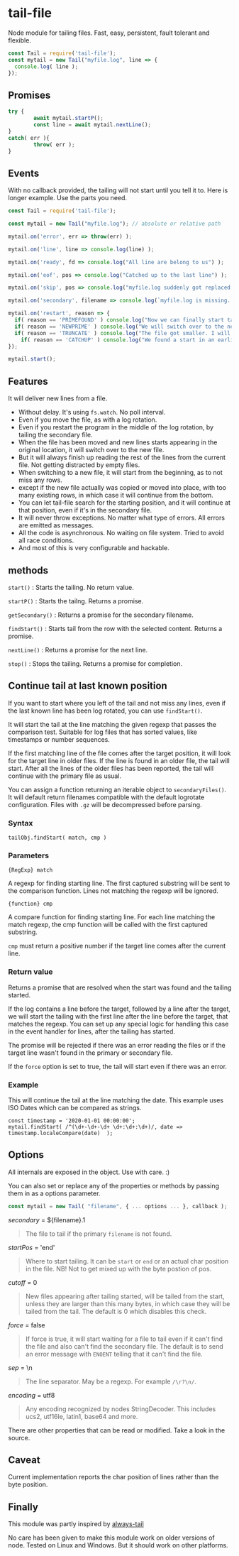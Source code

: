 # tail-file
Node module for tailing files. Fast, easy, persistent, fault tolerant and flexible.

```js
const Tail = require('tail-file');
const mytail = new Tail("myfile.log", line => {
  console.log( line );
});
```

## Promises

```js
try {
		await mytail.startP();
		const line = await mytail.nextLine();
}
catch( err ){
		throw( err );
}
```

## Events

With no callback provided, the tailing will not start until you tell it to. Here is longer example. Use the parts you need.

```js
const Tail = require('tail-file');

const mytail = new Tail("myfile.log"); // absolute or relative path

mytail.on('error', err => throw(err) );

mytail.on('line', line => console.log(line) );

mytail.on('ready', fd => console.log("All line are belong to us") );

mytail.on('eof', pos => console.log("Catched up to the last line") );

mytail.on('skip', pos => console.log("myfile.log suddenly got replaced with a large file") );

mytail.on('secondary', filename => console.log(`myfile.log is missing. Tailing ${filename} instead`) );

mytail.on('restart', reason => {
  if( reason == 'PRIMEFOUND' ) console.log("Now we can finally start tailing. File has appeared");
  if( reason == 'NEWPRIME' ) console.log("We will switch over to the new file now");
  if( reason == 'TRUNCATE' ) console.log("The file got smaller. I will go up and continue");
	if( reason == 'CATCHUP' ) console.log("We found a start in an earlier file and are now moving to the nextt one in the list");
});

mytail.start();
```

## Features

It will deliver new lines from a file.
 * Without delay. It's using `fs.watch`. No poll interval.
 * Even if you move the file, as with a log rotation.
 * Even if you restart the program in the middle of the log rotation, by tailing the secondary file.
 * When the file has been moved and new lines starts appearing in the original location, it will switch over to the new file.
 * But it will always finish up reading the rest of the lines from the current file. Not getting distracted by empty files.
 * When switching to a new file, it will start from the beginning, as to not miss any rows.
 * except if the new file actually was copied or moved into place, with too many existing rows, in which case it will continue from the bottom.
 * You can let tail-file search for the starting position, and it will continue at that position, even if it's in the secondary file.
 * It will never throw exceptions. No matter what type of errors. All errors are emitted as messages.
 * All the code is asynchronous. No waiting on file system. Tried to avoid all race conditions.
 * And most of this is very configurable and hackable.


## methods

`start()` : Starts the tailing. No return value.

`startP()` : Starts the tailng. Returns a promise.

`getSecondary()` : Returns a promise for the secondary filename.

`findStart()` : Starts tail from the row with the selected content. Returns a promise.

`nextLine()` : Returns a promise for the next line.

`stop()` : Stops the tailing. Returns a promise for completion.


## Continue tail at last known position

If you want to start where you left of the tail and not miss any lines, even if the last known line has been log rotated, you can use `findStart()`.

It will start the tail at the line matching the given regexp that passes the comparison test. Suitable for log files that has sorted values, like timestamps or number sequences.

If the first matching line of the file comes after the target position, it will look for the target line in older files. If the line is found in an older file, the tail will start. After all the lines of the older files has been reported, the tail will continue with the primary file as usual.

You can assign a function returning an iterable object to `secondaryFiles()`. It will default return filenames compatible with the default logrotate configuration. Files with `.gz` will be decompressed before parsing.

### Syntax
```
tailObj.findStart( match, cmp )
```

### Parameters
    {RegExp} match
A regexp for finding starting line. The first captured substring will be sent to the comparison function. Lines not matching the regexp will be ignored.

    {function} cmp
A compare function for finding starting line. For each line matching the match regexp, the cmp function will be called with the first captured substring.

`cmp` must return a positive number if the target line comes after the current line.

### Return value

Returns a promise that are resolved when the start was found and the tailing started.

If the log contains a line before the target, followed by a line after the target, we will start the tailing with the first line after the line before the target, that matches the regexp. You can set up any special logic for handling this case in the event handler for lines, after the tailing has started.

The promise will be rejected if there was an error reading the files or if the target line wasn't found in the primary or secondary file.

If the `force` option is set to true, the tail will start even if there was an error.

### Example

This will continue the tail at the line matching the date. This example uses ISO Dates which can be compared as strings.

```	
const timestamp = '2020-01-01 00:00:00';
mytail.findStart( /^(\d+-\d+-\d+ \d+:\d+:\d+)/, date => timestamp.localeCompare(date)  );
```

## Options

All internals are exposed in the object. Use with care. :)

You can also set or replace any of the properties or methods by passing them in as a options parameter.


```js
const mytail = new Tail( "filename", { ... options ... }, callback );
```

*secondary* = ${filename}.1
>The file to tail if the primary `filename` is not found. 

*startPos* = 'end'
>Where to start tailing. It can be `start` or `end` or an actual char position in the file. NB! Not to get mixed up with the byte postion of pos.

*cutoff* = 0
>New files appearing after tailing started, will be tailed from the start, unless they are larger than this many bytes, in which case they will be tailed from the tail. The default is 0 which disables this check.

*force* = false
>If force is true, it will start waiting for a file to tail even if it can't find the file and also can't find the secondary file. The default is to send an error message with `ENOENT` telling that it can't find the file.

*sep* = \n
>The line separator. May be a regexp. For example `/\r?\n/`.

*encoding* = utf8
>Any encoding recognized by nodes StringDecoder. This includes ucs2, utf16le, latin1, base64 and more.

There are other properties that can be read or modified. Take a look in the source.

## Caveat

Current implementation reports the char position of lines rather than the byte position.

## Finally

This module was partly inspired by [always-tail](https://github.com/jandre/always-tail)

No care has been given to make this module work on older versions of node. Tested on Linux and Windows. But it should work on other platforms.
